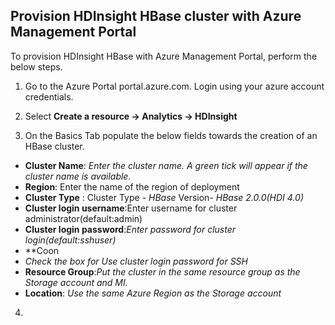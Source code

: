 ## Provision HDInsight  HBase cluster with Azure Management Portal

To provision HDInsight HBase with Azure Management Portal, perform the below steps. 

1. Go to the Azure Portal portal.azure.com. Login using your azure account credentials.
    
2. Select  **Create a resource -> Analytics -> HDInsight**

3. On the Basics Tab populate the below fields towards the creation of an HBase cluster. 
 - **Cluster Name**: *Enter the cluster name. A green tick will appear if the cluster name is available.*
 - **Region**: Enter the name of the region of deployment
 - **Cluster Type** : Cluster Type -  *HBase* 
  Version-   *HBase 2.0.0(HDI 4.0)* 
 - **Cluster login username**:Enter username for cluster administrator(default:admin) 
 - **Cluster login password**:*Enter password for cluster login(default:sshuser)*
 - **Coon
 - *Check the box for Use cluster login password for SSH*
 - **Resource Group**:*Put the cluster in the same resource group as the Storage account and MI.* 
 - **Location**: *Use the same Azure Region as the Storage account*

4. 




<!--stackedit_data:
eyJoaXN0b3J5IjpbMTI0NzYwODk2LDEyMDEzNzg1OTldfQ==
-->